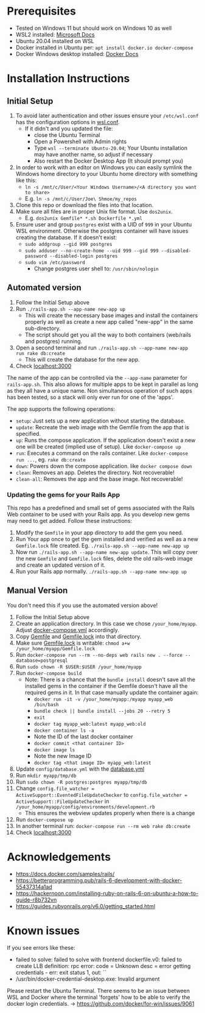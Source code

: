# Prerequisites
- Tested on Windows 11 but should work on Windows 10 as well
- WSL2 installed: [Microsoft Docs](https://docs.microsoft.com/en-us/windows/wsl/install)
- Ubuntu 20.04 installed on WSL
- Docker installed in Ubuntu per: `apt install docker.io docker-compose`
- Docker Windows desktop installed: [Docker Docs](https://docs.docker.com/desktop/windows/wsl/)

# Installation Instructions

## Initial Setup

1. To avoid later authentication and other issues ensure your `/etc/wsl.conf` has the configuration options in [wsl.conf](wsl.conf).
   - If it didn't and you updated the file:
     - close the Ubuntu Terminal
     - Open a Powershell with Admin rights
     - Type `wsl --terminate Ubuntu-20.04`; Your Ubuntu installation may have another name, so adjust if necessary
     - Also restart the Docker Desktop App (It should prompt you)
2. In order to work with an editor on Windows you can easily symlink the Windows home directory to your Ubuntu home directory with something
   like this:
   - `ln -s /mnt/c/User/<Your Windows Username>/<A directory you want to share>`
   - E.g. `ln -s /mnt/c/User/Joe\ Shmoe/my_repos`
3. Clone this repo or download the files into that location.
4. Make sure all files are in proper Unix file format. Use `dos2unix`.
   - E.g. `dos2unix Gemfile* *.sh Dockerfile *.yml`
5. Ensure user and group `postgres` exist with a UID of `999` in your Ubuntu WSL environment. Otherwise the postgres container will have issues creating the database. If it doesn't exist:
   - `sudo addgroup --gid 999 postgres`
   - `sudo adduser --no-create-home --uid 999 --gid 999 --disabled-password --disabled-login postgres`
   - `sudo vim /etc/password`
     - Change postgres user shell to: `/usr/sbin/nologin`

## Automated version

1. Follow the Initial Setup above
2. Run `./rails-app.sh --app-name new-app up`
   - This will create the necessary base images and install the containers properly as well as create a new app called "new-app" in the same sub-directory.
   - The script should get you all the way to both containers (web/rails and postgres) running.
3. Open a second terminal and run `./rails-app.sh --app-name new-app run rake db:create`
   - This will create the database for the new app.
4. Check [localhost:3000](http://localhost:3000)

The name of the app can be controlled via the `--app-name` parameter for `rails-app.sh`. This also allows for multiple apps to be kept in parallel as long as they all have a unique name. Non simultaneous operation of such apps has been tested, so a stack will only ever run for one of the 'apps'.

The app supports the following operations:
- `setup`: Just sets up a new application without starting the database.
- `update`: Recreate the web image with the Gemfile from the app that is specified.
- `up`: Runs the compose application. If the application doesn't exist a new one will be created (implied use of setup). Like `docker-compose up`
- `run`: Executes a command on the rails container. Like `docker-compose run ...`, eg. `rake db:create`
- `down`: Powers down the compose application. like `docker compose down`
- `clean`: Removes an app. Deletes the directory. Not recoverable!
- `clean-all`: Removes the app and the base image.  Not recoverable!

### Updating the gems for your Rails App

This repo has a predefined and small set of gems associated with the Rails Web container to be used with your Rails app. As you develop new gems may need to get added. Follow these instructions:
1. Modify the `Gemfile` in your app directory to add the gem you need.
2. Run Your app once to get the gem installed and verified as well as a new `Gemfile.lock` file created. Eg. `./rails-app.sh --app-name new-app up`
3. Now run `./rails-app.sh --app-name new-app update`. This will copy over the new `Gemfile` and `Gemfile.lock` files, delete the old rails-web image and create an updated version of it.
4. Run your Rails app normally. `./rails-app.sh --app-name new-app up`


## Manual Version

You don't need this if you use the automated version above!

1. Follow the Initial Setup above
2. Create an application directory. In this case we chose `/your_home/myapp`. Adjust [docker-compose.yml](docker-compose.yml) accordingly.
3. Copy [Gemfile](Gemfile) and [Gemfile.lock](Gemfile.lock) into that directory.
4. Make sure [Gemfile.lock](Gemfile.lock) is writable: `chmod a+w /your_home/myapp/Gemfile.lock`
5. Run `docker-compose run --rm --no-deps web rails new . --force --database=postgresql`
6. Run `sudo chown -R $USER:$USER /your_home/myapp`
7. Run `docker-compose build`
   - Note: There is a chance that the `bundle install` doesn't save all the installed gems in the container if the Gemfile doesn't have all the required gems in it. In that case manually update the container again:
     - `docker run -it -v /your_home/myapp:/myapp myapp_web /bin/bash`
     - `bundle check || bundle install --jobs 20 --retry 5`
     - `exit`
     - `docker tag myapp_web:latest myapp_web:old`
     - `docker container ls -a`
     - Note the ID of the last docker container
     - `docker commit <that container ID>`
     - `docker image ls`
     - Note the new Image ID
     - `docker tag <that image ID> myapp_web:latest`
8. Update `config/database.yml` with the [database.yml](database.yml)
9. Run `mkdir myapp/tmp/db`
10. Run `sudo chown -R postgres:postgres myapp/tmp/db`
11. Change `config.file_watcher = ActiveSupport::EventedFileUpdateChecker` to `config.file_watcher = ActiveSupport::FileUpdateChecker` in `/your_home/myapp/config/environments/development.rb`
    - This ensures the webview updates properly when there is a change
12. Run `docker-compose up`
13. In another terminal run: `docker-compose run --rm web rake db:create`
14. Check [localhost:3000](http://localhost:3000)

# Acknowledgements
- https://docs.docker.com/samples/rails/
- https://betterprogramming.pub/rails-6-development-with-docker-55437314a1ad
- https://hackernoon.com/installing-ruby-on-rails-6-on-ubuntu-a-how-to-guide-r8b732vn
- https://guides.rubyonrails.org/v6.0/getting_started.html

# Known issues
If you see errors like these:
- failed to solve: failed to solve with frontend dockerfile.v0: failed to create LLB definition: rpc error: code = Unknown desc = error getting credentials - err: exit status 1, out: \`\`
- /usr/bin/docker-credential-desktop.exe: Invalid argument

Please restart the Ubuntu Terminal. There seems to be an issue between WSL and Docker where the terminal 'forgets' how to be able to verify the docker login credentials. -> https://github.com/docker/for-win/issues/9061
